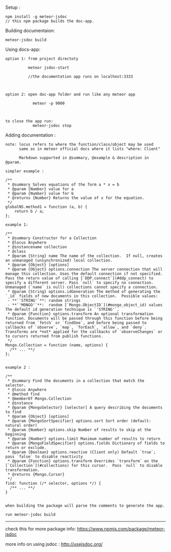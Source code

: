 Setup  :

	npm install -g meteor-jsdoc
	// this npm package builds the doc-app. 


Building documentaion:
	
	meteor-jsdoc build



Using docs-app:

	option 1: from project directoty 

			  meteor jsdoc-start

			  //the documentation app runs on localhost:3333



	option 2: open doc-app folder and run like any meteor app

				meteor -p 9000



	to close the app run:
				meteor-jsdoc stop


Adding documentation :
	
	note: locus refers to where the function/class/object may be used
		  same as in meteor official docs where it lists "where: Client"

		  Markdown supported in @summary, @example & description in @param.

	simpler example : 

	/**
	 * @summary Solves equations of the form a * x = b
	 * @param {Number} value for a
	 * @param {Number} value for b
	 * @returns {Number} Returns the value of x for the equation.
	 */
	globalNS.method1 = function (a, b) {
	    return b / a;
	};
		  
	example 1:

	/**
	 * @summary Constructor for a Collection
	 * @locus Anywhere
	 * @instancename collection
	 * @class
	 * @param {String} name The name of the collection.  If null, creates an unmanaged (unsynchronized) local collection.
	 * @param {Object} [options]
	 * @param {Object} options.connection The server connection that will manage this collection. Uses the default connection if not specified.  Pass the return value of calling [`DDP.connect`](#ddp_connect) to specify a different server. Pass `null` to specify no connection. Unmanaged (`name` is null) collections cannot specify a connection.
	 * @param {String} options.idGeneration The method of generating the `_id` fields of new documents in this collection.  Possible values:
	 - **`'STRING'`**: random strings
	 - **`'MONGO'`**:  random [`Mongo.ObjectID`](#mongo_object_id) values
	The default id generation technique is `'STRING'`.
	 * @param {Function} options.transform An optional transformation function. Documents will be passed through this function before being returned from `fetch` or `findOne`, and before being passed to callbacks of `observe`, `map`, `forEach`, `allow`, and `deny`. Transforms are *not* applied for the callbacks of `observeChanges` or to cursors returned from publish functions.
	 */
	Mongo.Collection = function (name, options) {
	  /** ... **/
	};


	example 2 :

	/**
	 * @summary Find the documents in a collection that match the selector.
	 * @locus Anywhere
	 * @method find
	 * @memberOf Mongo.Collection
	 * @instance
	 * @param {MongoSelector} [selector] A query describing the documents to find
	 * @param {Object} [options]
	 * @param {MongoSortSpecifier} options.sort Sort order (default: natural order)
	 * @param {Number} options.skip Number of results to skip at the beginning
	 * @param {Number} options.limit Maximum number of results to return
	 * @param {MongoFieldSpecifier} options.fields Dictionary of fields to return or exclude.
	 * @param {Boolean} options.reactive (Client only) Default `true`; pass `false` to disable reactivity
	 * @param {Function} options.transform Overrides `transform` on the  [`Collection`](#collections) for this cursor.  Pass `null` to disable transformation.
	 * @returns {Mongo.Cursor}
	 */
	find: function (/* selector, options */) {
	  /** ... **/
	}


	when building the package will parse the comments to generate the app.

	run meteor-jsdoc build 



*************************************
check this for more package info: https://www.npmjs.com/package/meteor-jsdoc

more info on using jsdoc : http://usejsdoc.org/




